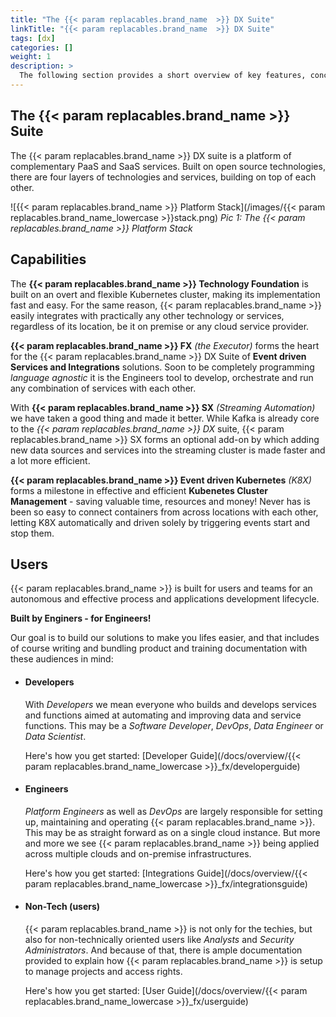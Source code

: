 ```yaml
---
title: "The {{< param replacables.brand_name  >}} DX Suite"
linkTitle: "{{< param replacables.brand_name  >}} DX Suite"
tags: [dx]
categories: []
weight: 1
description: >
  The following section provides a short overview of key features, concepts and architecture of {{< param replacables.brand_name  >}} DX.
---
```


## The {{< param replacables.brand_name  >}} Suite
The {{< param replacables.brand_name  >}} DX suite is a platform of complementary PaaS and SaaS services. Built on open source technologies, there are four layers of technologies and services, building on top of each other.

![{{< param replacables.brand_name  >}} Platform Stack](/images/{{< param replacables.brand_name_lowercase  >}}stack.png)
*Pic 1: The {{< param replacables.brand_name  >}} Platform Stack*


## Capabilities

The **{{< param replacables.brand_name  >}} Technology Foundation** is built on an overt and flexible Kubernetes cluster, making its implementation fast and easy. For the same reason, {{< param replacables.brand_name  >}} easily integrates with practically any other technology or services, regardless of its location, be it on premise or any cloud service provider.

**{{< param replacables.brand_name  >}} FX** *(the Executor)* forms the heart for the {{< param replacables.brand_name  >}} DX Suite of **Event driven Services and Integrations** solutions. Soon to be completely programming *language agnostic* it is the Engineers tool to develop, orchestrate and run any combination of services with each other.

With **{{< param replacables.brand_name  >}} SX** *(Streaming Automation)* we have taken a good thing and made it better. While Kafka is already core to the *{{< param replacables.brand_name  >}} DX* suite, {{< param replacables.brand_name  >}} SX forms an optional add-on by which adding new data sources and services into the streaming cluster is made faster and a lot more efficient.

**{{< param replacables.brand_name  >}} Event driven Kubernetes** *(K8X)* forms a milestone in effective and efficient **Kubenetes Cluster Management** - saving valuable time, resources and money! Never has is been so easy to connect containers from across locations with each other, letting K8X automatically and driven solely by triggering events start and stop them.

## Users

{{< param replacables.brand_name  >}} is built for users and teams for an autonomous and effective process and applications development lifecycle.

**Built by Enginers - for Engineers!**

Our goal is to build our solutions to make you lifes easier, and that includes of course writing and bundling product and training documentation with these audiences in mind:

- #### Developers

  With *Developers* we mean everyone who builds and develops services and functions aimed at automating and improving data and service functions. This may be a *Software Developer*, *DevOps*, *Data Engineer* or *Data Scientist*.

  Here's how you get started: [Developer Guide](/docs/overview/{{< param replacables.brand_name_lowercase  >}}_fx/developerguide)

- #### Engineers

  *Platform Engineers* as well as *DevOps* are largely responsible for setting up, maintaining and operating {{< param replacables.brand_name  >}}. This may be as straight forward as on a single cloud instance. But more and more we see {{< param replacables.brand_name  >}} being applied across multiple clouds and on-premise infrastructures.

  Here's how you get started: [Integrations Guide](/docs/overview/{{< param replacables.brand_name_lowercase  >}}_fx/integrationsguide)

- #### Non-Tech (users)

  {{< param replacables.brand_name  >}} is not only for the techies, but also for non-technically oriented users like *Analysts* and *Security Administrators*. And because of that, there is ample documentation provided to explain how {{< param replacables.brand_name  >}} is setup to manage projects and access rights.

  Here's how you get started: [User Guide](/docs/overview/{{< param replacables.brand_name_lowercase  >}}_fx/userguide)
